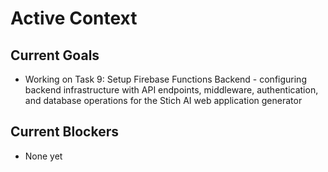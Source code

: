 # Active Context

## Current Goals

- Working on Task 9: Setup Firebase Functions Backend - configuring backend infrastructure with API endpoints, middleware, authentication, and database operations for the Stich AI web application generator

## Current Blockers

- None yet